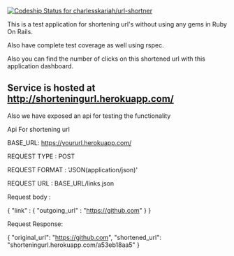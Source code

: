 [ ![Codeship Status for charlesskariah/url-shortner](https://codeship.com/projects/71a90000-17b9-0134-c8ca-2a776fb5d411/status?branch=master)](https://codeship.com/projects/158585)

This is a test application for shortening url's without using any gems in Ruby On Rails.

Also have complete test coverage as well using rspec.

Also you can find the number of clicks on this shortened url with this application dashboard.


## Service is hosted at http://shorteningurl.herokuapp.com/

Also we have exposed an api for testing the functionality


Api For shortening url

BASE_URL: https://yoururl.herokuapp.com/

REQUEST TYPE : POST

REQUEST FORMAT : 'JSON(application/json)'

REQUEST URL : BASE_URL/links.json

Request body :

{
    "link" :
        {
          "outgoing_url" : "https://github.com"
        }
}

Request Response:

{
  "original_url": "https://github.com",
  "shortened_url": "shorteningurl.herokuapp.com/a53eb18aa5"
}
